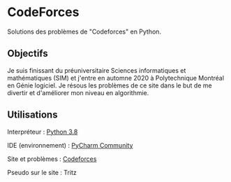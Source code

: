 # CodeForces
Solutions des problèmes de "Codeforces" en Python.



## Objectifs
Je suis finissant du préuniversitaire Sciences informatiques et mathématiques (SIM) et j'entre en automne 2020 à Polytechnique Montréal en Génie logiciel. Je résous les problèmes de ce site dans le but de me divertir et d'améliorer mon niveau en algorithmie.


## Utilisations
Interpréteur : [Python 3.8](https://www.python.org/downloads/)

IDE (environnement) : [PyCharm Community](https://www.jetbrains.com/fr-fr/pycharm/download/#section=windows)

Site et problèmes : [Codeforces](https://codeforces.com)

Pseudo sur le site : Tritz
